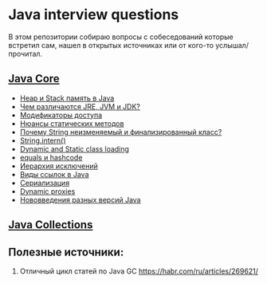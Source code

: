 # Java interview questions

В этом репозитории собираю вопросы с собеседований которые встретил сам, нашел в открытых источниках или от кого-то 
услышал/прочитал. 

## [Java Core](./JAVA_CORE.md)  
- [Heap и Stack память в Java](./JAVA_CORE.md#heap-и-stack-память-в-java)
- [Чем различаются JRE, JVM и JDK?](./JAVA_CORE.md#чем-различаются-jre-jvm-и-jdk)
- [Модификаторы доступа](./JAVA_CORE.md#модификаторы-доступа)
- [Нюансы статических методов](./JAVA_CORE.md#нюансы-статических-методов)
- [Почему String неизменяемый и финализированный класс?](./JAVA_CORE.md#почему-string-неизменяемый-и-финализированный-класс)
- [String.intern()](./JAVA_CORE.md#stringintern)
- [Dynamic and Static class loading](./JAVA_CORE.md#dynamic-and-static-class-loading)
- [equals и hashcode](./JAVA_CORE.md#equals-и-hashcode)
- [Иерархия исключений](./JAVA_CORE.md#иерархия-исключений)
- [Виды ссылок в Java](./JAVA_CORE.md#виды-ссылок-в-java)
- [Сериализация](./JAVA_CORE.md#сериализация)
- [Dynamic proxies](./JAVA_CORE.md#dynamic-proxies)
- [Нововведения разных версий Java](./JAVA_CORE.md#нововведения-разных-версий-java)

## [Java Collections](./JAVA_COLLECTIONS.md)


## Полезные источники:
1) Отличный цикл статей по Java GC https://habr.com/ru/articles/269621/

